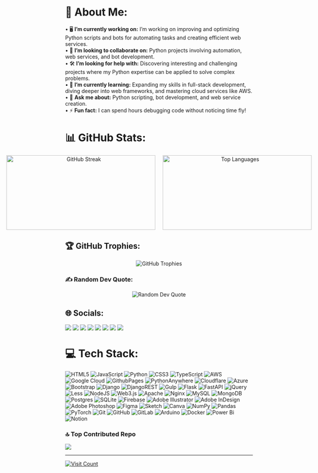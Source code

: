 # 💫 About Me:
<div style="user-select: none; pointer-events: none;">
 •	🖥️ <strong>I’m currently working on:</strong> I’m working on improving and optimizing Python scripts and bots for automating tasks and creating efficient web services.<br>
 •	👥 <strong>I’m looking to collaborate on:</strong> Python projects involving automation, web services, and bot development.<br>
 •	🛠️ <strong>I’m looking for help with:</strong> Discovering interesting and challenging projects where my Python expertise can be applied to solve complex problems.<br>
 •	🌱 <strong>I’m currently learning:</strong> Expanding my skills in full-stack development, diving deeper into web frameworks, and mastering cloud services like AWS.<br>
 •	💬 <strong>Ask me about:</strong> Python scripting, bot development, and web service creation.<br>
 •	⚡ <strong>Fun fact:</strong> I can spend hours debugging code without noticing time fly!
</div>

# 📊 GitHub Stats:
<div align="center" style="display: flex; justify-content: center; gap: 20px;">
  <img src="https://github-readme-streak-stats.herokuapp.com/?user=mrkorzun&theme=dark&hide_border=false" width="400" height="200" alt="GitHub Streak"/>
  <img src="https://github-readme-stats.vercel.app/api/top-langs/?username=mrkorzun&theme=dark&hide_border=false&count_private=true&layout=compact" width="400" height="200" alt="Top Languages"/>
</div>

## 🏆 GitHub Trophies:
<div align="center" style="user-select: none; pointer-events: none;">
  <img src="https://github-profile-trophy.vercel.app/?username=mrkorzun&theme=onedark&no-frame=false&no-bg=false&margin-w=4" alt="GitHub Trophies"/>
</div>

### ✍️ Random Dev Quote:
<div align="center" style="user-select: none; pointer-events: none;">
  <img src="https://quotes-github-readme.vercel.app/api?type=horizontal&theme=radical" alt="Random Dev Quote"/>
</div>

## 🌐 Socials:
<div style="user-select: none; pointer-events: none;">
  <a href="https://discord.gg/mrkorzun"><img src="https://img.shields.io/badge/Discord-%237289DA.svg?logo=discord&logoColor=white"/></a>
  <a href="https://facebook.com/https://www.facebook.com/Nukroz"><img src="https://img.shields.io/badge/Facebook-%231877F2.svg?logo=Facebook&logoColor=white"/></a>
  <a href="https://instagram.com/mrkorzun"><img src="https://img.shields.io/badge/Instagram-%23E4405F.svg?logo=Instagram&logoColor=white"/></a>
  <a href="https://linkedin.com/in/https://www.linkedin.com/in/mrkorzun/"><img src="https://img.shields.io/badge/LinkedIn-%230077B5.svg?logo=linkedin&logoColor=white"/></a>
  <a href="https://reddit.com/user/mrkorzun"><img src="https://img.shields.io/badge/Reddit-%23FF4500.svg?logo=Reddit&logoColor=white"/></a>
  <a href="https://stackoverflow.com/users/27518776"><img src="https://img.shields.io/badge/-Stackoverflow-FE7A16?logo=stack-overflow&logoColor=white"/></a>
  <a href="https://youtube.com/@https://www.youtube.com/@Python-Study-wc1uk"><img src="https://img.shields.io/badge/YouTube-%23FF0000.svg?logo=YouTube&logoColor=white"/></a>
  <a href="https://codepen.io/mrkorzun"><img src="https://img.shields.io/badge/Codepen-000000?style=for-the-badge&logo=codepen&logoColor=white"/></a>
</div>

# 💻 Tech Stack:
<div style="user-select: none; pointer-events: none;">
  <img src="https://img.shields.io/badge/html5-%23E34F26.svg?style=flat&logo=html5&logoColor=white" alt="HTML5"/>
  <img src="https://img.shields.io/badge/javascript-%23323330.svg?style=flat&logo=javascript&logoColor=%23F7DF1E" alt="JavaScript"/>
  <img src="https://img.shields.io/badge/python-3670A0?style=flat&logo=python&logoColor=ffdd54" alt="Python"/>
  <img src="https://img.shields.io/badge/css3-%231572B6.svg?style=flat&logo=css3&logoColor=white" alt="CSS3"/>
  <img src="https://img.shields.io/badge/typescript-%23007ACC.svg?style=flat&logo=typescript&logoColor=white" alt="TypeScript"/>
  <img src="https://img.shields.io/badge/AWS-%23FF9900.svg?style=flat&logo=amazon-aws&logoColor=white" alt="AWS"/>
  <img src="https://img.shields.io/badge/GoogleCloud-%234285F4.svg?style=flat&logo=google-cloud&logoColor=white" alt="Google Cloud"/>
  <img src="https://img.shields.io/badge/github%20pages-121013?style=flat&logo=github&logoColor=white" alt="GithubPages"/>
  <img src="https://img.shields.io/badge/pythonanywhere-%232F9FD7.svg?style=flat&logo=pythonanywhere&logoColor=151515" alt="PythonAnywhere"/>
  <img src="https://img.shields.io/badge/Cloudflare-F38020?style=flat&logo=Cloudflare&logoColor=white" alt="Cloudflare"/>
  <img src="https://img.shields.io/badge/azure-%230072C6.svg?style=flat&logo=microsoftazure&logoColor=white" alt="Azure"/>
  <img src="https://img.shields.io/badge/bootstrap-%238511FA.svg?style=flat&logo=bootstrap&logoColor=white" alt="Bootstrap"/>
  <img src="https://img.shields.io/badge/django-%23092E20.svg?style=flat&logo=django&logoColor=white" alt="Django"/>
  <img src="https://img.shields.io/badge/DJANGO-REST-ff1709?style=flat&logo=django&logoColor=white&color=ff1709&labelColor=gray" alt="DjangoREST"/>
  <img src="https://img.shields.io/badge/GULP-%23CF4647.svg?style=flat&logo=gulp&logoColor=white" alt="Gulp"/>
  <img src="https://img.shields.io/badge/flask-%23000.svg?style=flat&logo=flask&logoColor=white" alt="Flask"/>
  <img src="https://img.shields.io/badge/FastAPI-005571?style=flat&logo=fastapi" alt="FastAPI"/>
  <img src="https://img.shields.io/badge/jquery-%230769AD.svg?style=flat&logo=jquery&logoColor=white" alt="jQuery"/>
  <img src="https://img.shields.io/badge/less-2B4C80?style=flat&logo=less&logoColor=white" alt="Less"/>
  <img src="https://img.shields.io/badge/node.js-6DA55F?style=flat&logo=node.js&logoColor=white" alt="NodeJS"/>
  <img src="https://img.shields.io/badge/web3.js-F16822?style=flat&logo=web3.js&logoColor=white" alt="Web3.js"/>
  <img src="https://img.shields.io/badge/apache-%23D42029.svg?style=flat&logo=apache&logoColor=white" alt="Apache"/>
  <img src="https://img.shields.io/badge/nginx-%23009639.svg?style=flat&logo=nginx&logoColor=white" alt="Nginx"/>
  <img src="https://img.shields.io/badge/mysql-4479A1.svg?style=flat&logo=mysql&logoColor=white" alt="MySQL"/>
  <img src="https://img.shields.io/badge/MongoDB-%234ea94b.svg?style=flat&logo=mongodb&logoColor=white" alt="MongoDB"/>
  <img src="https://img.shields.io/badge/postgres-%23316192.svg?style=flat&logo=postgresql&logoColor=white" alt="Postgres"/>
 <img src="https://img.shields.io/badge/sqlite-%2307405e.svg?style=flat&logo=sqlite&logoColor=white" alt="SQLite"/>
<img src="https://img.shields.io/badge/firebase-a08021?style=flat&logo=firebase&logoColor=ffcd34" alt="Firebase"/>
<img src="https://img.shields.io/badge/adobe%20illustrator-%23FF9A00.svg?style=flat&logo=adobe%20illustrator&logoColor=white" alt="Adobe Illustrator"/>
<img src="https://img.shields.io/badge/Adobe%20InDesign-49021F?style=flat&logo=adobeindesign&logoColor=FF3366" alt="Adobe InDesign"/>
<img src="https://img.shields.io/badge/adobe%20photoshop-%2331A8FF.svg?style=flat&logo=adobe%20photoshop&logoColor=white" alt="Adobe Photoshop"/>
<img src="https://img.shields.io/badge/figma-%23F24E1E.svg?style=flat&logo=figma&logoColor=white" alt="Figma"/>
<img src="https://img.shields.io/badge/Sketch-FFB387?style=flat&logo=sketch&logoColor=black" alt="Sketch"/>
<img src="https://img.shields.io/badge/Canva-%2300C4CC.svg?style=flat&logo=Canva&logoColor=white" alt="Canva"/>
<img src="https://img.shields.io/badge/numpy-%23013243.svg?style=flat&logo=numpy&logoColor=white" alt="NumPy"/>
<img src="https://img.shields.io/badge/pandas-%23150458.svg?style=flat&logo=pandas&logoColor=white" alt="Pandas"/>
<img src="https://img.shields.io/badge/PyTorch-%23EE4C2C.svg?style=flat&logo=PyTorch&logoColor=white" alt="PyTorch"/>
<img src="https://img.shields.io/badge/git-%23F05033.svg?style=flat&logo=git&logoColor=white" alt="Git"/>
<img src="https://img.shields.io/badge/github-%23121011.svg?style=flat&logo=github&logoColor=white" alt="GitHub"/>
<img src="https://img.shields.io/badge/gitlab-%23181717.svg?style=flat&logo=gitlab&logoColor=white" alt="GitLab"/>
<img src="https://img.shields.io/badge/-Arduino-00979D?style=flat&logo=Arduino&logoColor=white" alt="Arduino"/>
<img src="https://img.shields.io/badge/docker-%230db7ed.svg?style=flat&logo=docker&logoColor=white" alt="Docker"/>
<img src="https://img.shields.io/badge/power_bi-F2C811?style=flat&logo=powerbi&logoColor=black" alt="Power Bi"/>
<img src="https://img.shields.io/badge/Notion-%23000000.svg?style=flat&logo=notion&logoColor=white" alt="Notion"/>

### 🔝 Top Contributed Repo
![](https://github-contributor-stats.vercel.app/api?username=mrkorzun&limit=5&theme=dark&combine_all_yearly_contributions=true)

---
[![Visit Count](https://visitcount.itsvg.in/api?id=mrkorzun&icon=0&color=0)](https://visitcount.itsvg.in)
